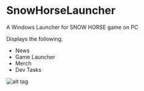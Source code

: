 # SnowHorseLauncher
A Windows Launcher for SNOW HORSE game on PC 

Displays the following: 
- News
- Game Launcher
- Merch
- Dev Tasks

![alt tag](https://i.imgur.com/0HMrKbH.gif) 
